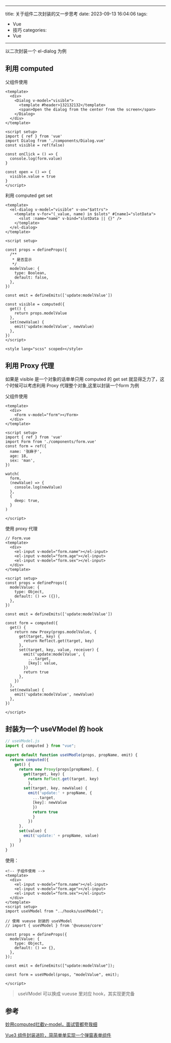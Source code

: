 <!--
 * @Author: liuj
 * @Date: 2023-09-13 16:04:06
 * @LastEditors: liuj
 * @LastEditTime: 2023-09-13 16:33:43
 * @FilePath: \blogs\docs\Vue-Library\关于组件二次封装的又一步思考.md
 * @Description: 头部注释
-->
---
title: 关于组件二次封装的又一步思考
date: 2023-09-13 16:04:06
tags:
 - Vue
 - 技巧
categories: 
 - Vue
---

以二次封装一个 el-dialog 为例


## 利用 computed


父组件使用

```vue
<template>
  <div>
    <Dialog v-model="visible">
      <template #header>132132132</template>
      <span>Open the dialog from the center from the screen</span>
    </Dialog>
  </div>
</template>

<script setup>
import { ref } from 'vue'
import Dialog from './components/Dialog.vue'
const visible = ref(false)

const onClick = () => {
  console.log(form.value)
}

const open = () => {
  visible.value = true
}
</script>
```

利用 computed get set

```vue
<template>
  <el-dialog v-model="visible" v-on="$attrs">
    <template v-for="(_value, name) in $slots" #[name]="slotData">
      <slot :name="name" v-bind="slotData || {}" />
    </template>
  </el-dialog>
</template>

<script setup>

const props = defineProps({
  /**
   * 是否显示
   */
  modelValue: {
    type: Boolean,
    default: false,
  },
})

const emit = defineEmits(['update:modelValue'])

const visible = computed({
  get() {
    return props.modelValue
  },
  set(newValue) {
    emit('update:modelValue', newValue)
  },
})
</script>

<style lang="scss" scoped></style>

```


## 利用 Proxy 代理

如果是 visible 是一个对象的话单单只用 computed 的 get set 就显得乏力了，这个时候可以考虑利用 Proxy 代理整个对象,这里以封装一个form 为例

父组件使用

```vue
<template>
  <div>
    <Form v-model="form"></Form>
  </div>
</template>

<script setup>
import { ref } from 'vue'
import Form from './components/form.vue'
const form = ref({
  name: '张麻子',
  age: 18,
  sex: 'man',
})

watch(
  form,
  (newValue) => {
    console.log(newValue)
  },
  {
    deep: true,
  }
)

</script>

```

使用 proxy 代理
```vue
// Form.vue
<template>
  <div>
    <el-input v-model="form.name"></el-input>
    <el-input v-model="form.age"></el-input>
    <el-input v-model="form.sex"></el-input>
  </div>
</template>

<script setup>
const props = defineProps({
  modelValue: {
    type: Object,
    default: () => ({}),
  },
})

const emit = defineEmits(['update:modelValue'])

const form = computed({
  get() {
    return new Proxy(props.modelValue, {
      get(target, key) {
        return Reflect.get(target, key)
      },
      set(target, key, value, receiver) {
        emit('update:modelValue', {
          ...target,
          [key]: value,
        })
        return true
      },
    })
  },
  set(newValue) {
    emit('update:modelValue', newValue)
  },
})

</script>

```

## 封装为一个 useVModel 的 hook

```js
// useVModel.js
import { computed } from "vue";

export default function useVModle(props, propName, emit) {
  return computed({
    get() {
      return new Proxy(props[propName], {
        get(target, key) {
          return Reflect.get(target, key)
          },
        set(target, key, newValue) {
          emit('update:' + propName, {
            ...target,
            [key]: newValue
            })
            return true
            }
          })
      },
      set(value) {
        emit('update:' + propName, value)
      }
  })
}
```

使用：

```vue
<!-- 子组件使用 -->
<template>
  <div>
    <el-input v-model="form.name"></el-input>
    <el-input v-model="form.age"></el-input>
    <el-input v-model="form.sex"></el-input>
  </div>
</template>
<script setup>
import useVModel from "../hooks/useVModel";

// 使用 vueuse 封装的 useVModel
// import { useVModel } from '@vueuse/core'

const props = defineProps({
  modelValue: {
    type: Object,
    default: () => {},
  },
});

const emit = defineEmits(["update:modelValue"]);

const form = useVModel(props, "modelValue", emit);

</script>

```

>useVModel 可以换成 vueuse 里对应 hook，其实现更完备


## 参考

[妙用computed拦截v-model，面试管都夸我细](https://juejin.cn/post/7277089907974422588#heading-0)

[Vue3 组件封装进阶，简简单单实现一个弹窗表单组件](https://juejin.cn/post/7275230782545199141#heading-0)
